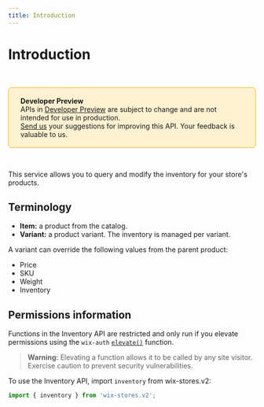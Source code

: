 ```yaml
---
title: Introduction
---
```

# Introduction

&nbsp;

<div style="background-color: #FEF1D1; padding: 18px 24px; border-radius: 6px; border: 1px solid #FDB10C; box-sizing: border-box; display: inline-block">
    <b>Developer Preview</b>
    <br/>
    <span>APIs in <a href="https://www.wix.com/velo/reference/api-overview/developer-preview">Developer Preview</a> are subject to change and are not intended for use in production.<br/><a href="mailto:velo-preview-feedback@wix.com">Send us</a> your suggestions for improving this API. Your feedback is valuable to us.</span>
</div>

&nbsp;

This service allows you to query and modify the inventory for your store's products.

## Terminology
* **Item:** a product from the catalog.
* **Variant:** a product variant. The inventory is managed per variant.

A variant can override the following values from the parent product:
* Price
* SKU
* Weight
* Inventory

## Permissions information


Functions in the Inventory API are restricted and only run if you elevate permissions using the `wix-auth` [`elevate()`](https://www.wix.com/velo/reference/wix-auth/elevate) function.


<blockquote class='warning'>

<p><strong>Warning:</strong> Elevating a function allows it to be called by any site visitor. Exercise caution to prevent security vulnerabilities.</p>
</blockquote>


To use the Inventory API,
import `inventory` from wix-stores.v2:

```js
import { inventory } from 'wix-stores.v2';
```

